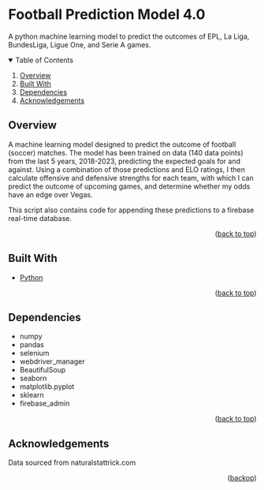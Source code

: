 # Football Prediction Model 4.0

A python machine learning model to predict the outcomes of EPL, La Liga, BundesLiga, Ligue One, and Serie A games.

<!-- TABLE OF CONTENTS -->
<div id="top"></div>
<details open>
  <summary>Table of Contents</summary>
  <ol>
    <li><a href="#overview">Overview</a></li>
    <li><a href="#builtwith">Built With</a></li>
    <li><a href="#dependencies">Dependencies</a></li>
    <li><a href="#acknowledgements">Acknowledgements</a></li>
  </ol>
</details>

<!-- Overview -->
<div id="overview"></div>

## Overview

A machine learning model designed to predict the outcome of football (soccer) matches. The model has been trained on data (140 data points) from the last 5 years, 2018-2023, predicting the expected goals for and against. Using a combination of those predictions and ELO ratings, I then calculate offensive and defensive strengths for each team, with which I can predict the outcome of upcoming games, and determine whether my odds have an edge over Vegas.

This script also contains code for appending these predictions to a firebase real-time database.
   
<p align="right">(<a href="#top">back to top</a>)</p>

<!-- Built With -->
<div id="builtwith"></div>

## Built With
* [Python](https://python.org)

<p align="right">(<a href="#top">back to top</a>)</p>

<!-- Dependencies -->
<div id="dependencies"></div>

 ## Dependencies
 - numpy
 - pandas
 - selenium
 - webdriver_manager
 - BeautifulSoup
 - seaborn
 - matplotlib.pyplot
 - sklearn
 - firebase_admin

<p align="right">(<a href="#top">back to top</a>)</p>

<!-- Acknowledgements -->
<div id="acknowledgements"></div>

 ## Acknowledgements
 
 Data sourced from naturalstattrick.com

<p align="right">(<a href="#top">backop</a>)</p>
